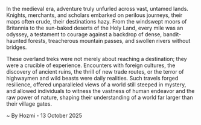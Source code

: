 
In the medieval era, adventure truly unfurled across vast, untamed lands. Knights, merchants, and scholars embarked on perilous journeys, their maps often crude, their destinations hazy. From the windswept moors of Britannia to the sun-baked deserts of the Holy Land, every mile was an odyssey, a testament to courage against a backdrop of dense, bandit-haunted forests, treacherous mountain passes, and swollen rivers without bridges.

These overland treks were not merely about reaching a destination; they were a crucible of experience. Encounters with foreign cultures, the discovery of ancient ruins, the thrill of new trade routes, or the terror of highwaymen and wild beasts were daily realities. Such travels forged resilience, offered unparalleled views of a world still steeped in mystery, and allowed individuals to witness the vastness of human endeavor and the raw power of nature, shaping their understanding of a world far larger than their village gates.

~ By Hozmi - 13 October 2025
